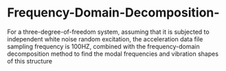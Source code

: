 # Frequency-Domain-Decomposition-
For a three-degree-of-freedom system, assuming that it is subjected to independent white noise random excitation, the acceleration data file sampling frequency is 100HZ, combined with the frequency-domain decomposition method to find the modal frequencies and vibration shapes of this structure
